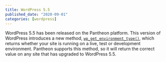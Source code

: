 ```yaml
---
title: WordPress 5.5
published_date: "2020-09-01"
categories: [wordpress]
---
```

WordPress 5.5 has been released on the Pantheon platform. This version of WordPress introduces a new method, [`wp_get_environment_type()`](https://make.wordpress.org/core/2020/07/24/new-wp_get_environment_type-function-in-wordpress-5-5/), which returns whether your site is running on a live, test or development environment. Pantheon supports this method, so it will return the correct value on any site that has upgraded to WordPress 5.5.
